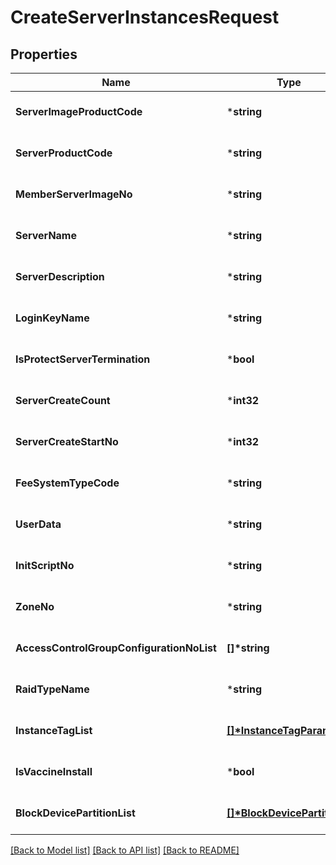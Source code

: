 # CreateServerInstancesRequest

## Properties
Name | Type | Description | Notes
------------ | ------------- | ------------- | -------------
**ServerImageProductCode** | ***string** | 서버이미지상품코드 | [optional] [default to null]
**ServerProductCode** | ***string** | 서버상품코드 | [optional] [default to null]
**MemberServerImageNo** | ***string** | 회원서버이미지번호 | [optional] [default to null]
**ServerName** | ***string** | 서버명 | [optional] [default to null]
**ServerDescription** | ***string** | 서버설명 | [optional] [default to null]
**LoginKeyName** | ***string** | 로그인키명 | [optional] [default to null]
**IsProtectServerTermination** | ***bool** | 반납보호여부 | [optional] [default to null]
**ServerCreateCount** | ***int32** | 서버생성갯수 | [optional] [default to null]
**ServerCreateStartNo** | ***int32** | 서버생성시작번호 | [optional] [default to null]
**FeeSystemTypeCode** | ***string** | 요금제구분코드 | [optional] [default to null]
**UserData** | ***string** | 사용자데이터 | [optional] [default to null]
**InitScriptNo** | ***string** | 초기화스크립트번호 | [optional] [default to null]
**ZoneNo** | ***string** | ZONE번호 | [optional] [default to null]
**AccessControlGroupConfigurationNoList** | **[]\*string** | ACG설정번호리스트 | [optional] [default to null]
**RaidTypeName** | ***string** | RAID구분이름 | [optional] [default to null]
**InstanceTagList** | **[[]\*InstanceTagParameter](InstanceTagParameter.md)** | 인스턴스태그리스트 | [optional] [default to null]
**IsVaccineInstall** | ***bool** | 백신설치여부 | [optional] [default to null]
**BlockDevicePartitionList** | **[[]\*BlockDevicePartition](BlockDevicePartition.md)** | 블록디바이스파티션리스트 | [optional] [default to null]

[[Back to Model list]](../README.md#documentation-for-models) [[Back to API list]](../README.md#documentation-for-api-endpoints) [[Back to README]](../README.md)


